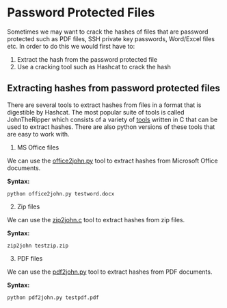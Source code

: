 # Password Protected Files

Sometimes we may want to crack the hashes of files that are password protected such as PDF files, SSH private key passwords, Word/Excel files etc. In order to do this we would first have to:
1. Extract the hash from the password protected file
2. Use a cracking tool such as Hashcat to crack the hash

## Extracting hashes from password protected files

There are several tools to extract hashes from files in a format that is digestible by Hashcat. The most popular suite of tools is called JohnTheRipper which consists of a variety of [tools](https://github.com/openwall/john/tree/bleeding-jumbo/src) written in C that can be used to extract hashes. There are also python versions of these tools that are easy to work with.

1. MS Office files

We can use the [office2john.py](https://raw.githubusercontent.com/magnumripper/JohnTheRipper/bleeding-jumbo/run/office2john.py) tool to extract hashes from Microsoft Office documents.

**Syntax:**

```console
python office2john.py testword.docx
```

2. Zip files

We can use the [zip2john.c](https://github.com/openwall/john/blob/bleeding-jumbo/src/zip2john.c) tool to extract hashes from zip files.

**Syntax:**

```console
zip2john testzip.zip
```

3. PDF files

We can use the [pdf2john.py](https://raw.githubusercontent.com/truongkma/ctf-tools/master/John/run/pdf2john.py) tool to extract hashes from PDF documents.

**Syntax:**

```console
python pdf2john.py testpdf.pdf
```

